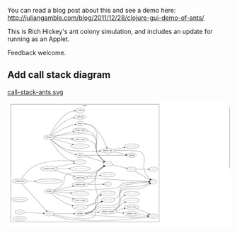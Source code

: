 You can read a blog post about this and see a demo here:
http://juliangamble.com/blog/2011/12/28/clojure-gui-demo-of-ants/

This is Rich Hickey's ant colony simulation, and includes an update for running as an Applet. 

Feedback welcome. 

## Add call stack diagram

[call-stack-ants.svg](call-stack-ants.svg)


![call-stack-ants.png](call-stack-ants.png)



